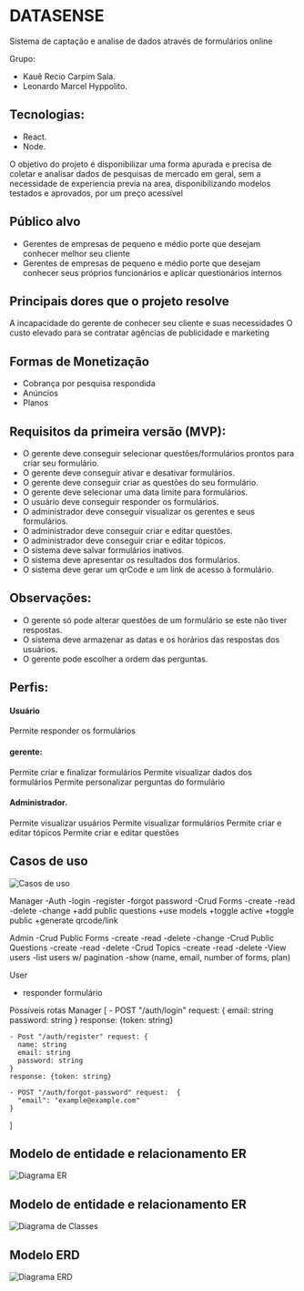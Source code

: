 # DATASENSE

Sistema de captação e analise de dados através de formulários online

Grupo:  

- Kauê Recio Carpim Sala.  
- Leonardo Marcel Hyppolito.  

## Tecnologias: 

- React. 
- Node. 

O objetivo do projeto é disponibilizar uma forma apurada e precisa de coletar e analisar dados de pesquisas de mercado em geral, sem a necessidade de experiencia previa na area, disponibilizando modelos testados e aprovados, por um preço acessível

## Público alvo 

- Gerentes de empresas de pequeno e médio porte que desejam conhecer melhor seu cliente
- Gerentes de empresas de pequeno e médio porte que desejam conhecer seus próprios funcionários e aplicar questionários internos

## Principais dores que o projeto resolve 

A incapacidade do gerente de conhecer seu cliente e suas necessidades
O custo elevado para se contratar agências de publicidade e marketing

## Formas de Monetização

- Cobrança por pesquisa respondida
- Anúncios
- Planos

## Requisitos da primeira versão (MVP):
 
- O gerente deve conseguir selecionar questões/formulários prontos para criar seu formulário. 
- O gerente deve conseguir ativar e desativar formulários. 
- O gerente deve conseguir criar as questões do seu formulário. 
- O gerente deve selecionar uma data limite para formulários. 
- O usuário deve conseguir responder os formulários. 
- O administrador deve conseguir visualizar os gerentes e seus formulários. 
- O administrador deve conseguir criar e editar questões.
- O administrador deve conseguir criar e editar tópicos.
- O sistema deve salvar formulários inativos. 
- O sistema deve apresentar os resultados dos formulários. 
- O sistema deve gerar um qrCode e um link de acesso à formulário. 

## Observações:

- O gerente só pode alterar questões de um formulário se este não tiver respostas. 
- O sistema deve armazenar as datas e os horários das respostas dos usuários. 
- O gerente pode escolher a ordem das perguntas. 

## Perfis:

#### Usuário
  Permite responder os formulários

#### gerente:
  Permite criar e finalizar formulários
  Permite visualizar dados dos formulários
  Permite personalizar perguntas do formulário

#### Administrador.
  Permite visualizar usuários
  Permite visualizar formulários
  Permite criar e editar tópicos
  Permite criar e editar questões

## Casos de uso

![Casos de uso](./docs/useCases.drawio.png)

Manager
  -Auth
    -login
    -register
    -forgot password
  -Crud Forms
    -create
    -read
    -delete
    -change
    +add public questions
    +use models
    +toggle active
    +toggle public
    +generate qrcode/link

Admin
  -Crud Public Forms
    -create
    -read
    -delete
    -change
  -Crud Public Questions
    -create
    -read
    -delete
  -Crud Topics
    -create
    -read
    -delete
  -View users
    -list users w/ pagination
      -show (name, email, number of forms, plan)

User
  - responder formulário


Possíveis rotas
  Manager [
    - POST "/auth/login" request: {
      email: string
      password: string
    }
    response: {token: string}

    - Post "/auth/register" request: {
      name: string
      email: string
      password: string
    }
    response: {token: string}

    - POST "/auth/forgot-password" request:  {
      "email": "example@example.com"
    }
  ]



## Modelo de entidade e relacionamento ER

![Diagrama ER](./docs/conceitual.drawio.png)

## Modelo de entidade e relacionamento ER

![Diagrama de Classes](./docs/class.diagram.drawio.png)


## Modelo ERD

![Diagrama ERD](./docs/ERD.svg)
